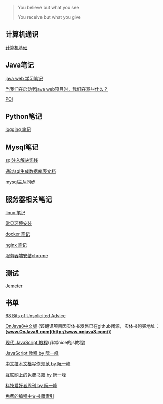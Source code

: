> You believe but what you see
>
> You receive but what you give

## 计算机通识

[计算机基础](./coding/base.md)



## Java笔记

[java web 学习笔记](./java/java-web.md)

[当我们在启动老java web项目时，我们在骂些什么？](./java/old-project.md)

[POI](./java/POI.md)



## Python笔记

[logging 笔记](./python/logging.md)



## Mysql笔记

[sql注入解决实践](./sql/sql-inject.md)

[通过sql生成数据库表文档](./sql/skills.md)

[mysql主从同步](./db/mysql/syncronize.md)



## 服务器相关笔记

[linux 笔记](./server/linux.md)

[常见环境安装](./server/environment.md)

[docker 笔记](./server/docker.md)

[nginx 笔记](./server/nginx.md)

[服务器端安装chrome](./server/chrome.md)



## 测试

[Jemeter](./tests/jmeter)



## 书单

[68 Bits of Unsolicited Advice](./translate/68-bits-of-unsolicited-advice)

[OnJava8中文版](./books/onjava8) (该翻译项目因实体书发售已在github闭源，实体书购买地址：**[www.OnJava8.com](http://www.onjava8.com/)**) 

[现代 JavaScript 教程](https://zh.javascript.info/)(非常nice的js教程)

[JavaScript 教程 by 阮一峰](https://wangdoc.com/javascript/index.html)

[中文技术文档写作规范 by 阮一峰](https://github.com/ruanyf/document-style-guide)

[互联网上的免费书籍 by 阮一峰](https://github.com/ruanyf/free-books)

[科技爱好者周刊 by 阮一峰](https://github.com/ruanyf/weekly)

[免费的编程中文书籍索引](https://github.com/justjavac/free-programming-books-zh_CN)

